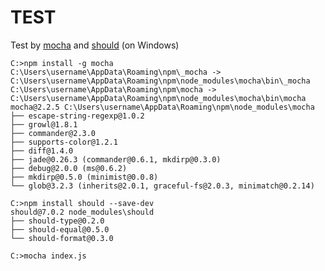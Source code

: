 # TEST

Test by [mocha] and [should] (on Windows)

```shell
C:>npm install -g mocha
C:\Users\username\AppData\Roaming\npm\_mocha -> C:\Users\username\AppData\Roaming\npm\node_modules\mocha\bin\_mocha
C:\Users\username\AppData\Roaming\npm\mocha -> C:\Users\username\AppData\Roaming\npm\node_modules\mocha\bin\mocha
mocha@2.2.5 C:\Users\username\AppData\Roaming\npm\node_modules\mocha
├── escape-string-regexp@1.0.2
├── growl@1.8.1
├── commander@2.3.0
├── supports-color@1.2.1
├── diff@1.4.0
├── jade@0.26.3 (commander@0.6.1, mkdirp@0.3.0)
├── debug@2.0.0 (ms@0.6.2)
├── mkdirp@0.5.0 (minimist@0.0.8)
└── glob@3.2.3 (inherits@2.0.1, graceful-fs@2.0.3, minimatch@0.2.14)

C:>npm install should --save-dev
should@7.0.2 node_modules\should
├── should-type@0.2.0
├── should-equal@0.5.0
└── should-format@0.3.0

C:>mocha index.js
```

[mocha]: http://mochajs.org/ "Mocha - the fun, simple, flexible JavaScript test framework"
[should]: https://www.npmjs.com/package/should "should"
